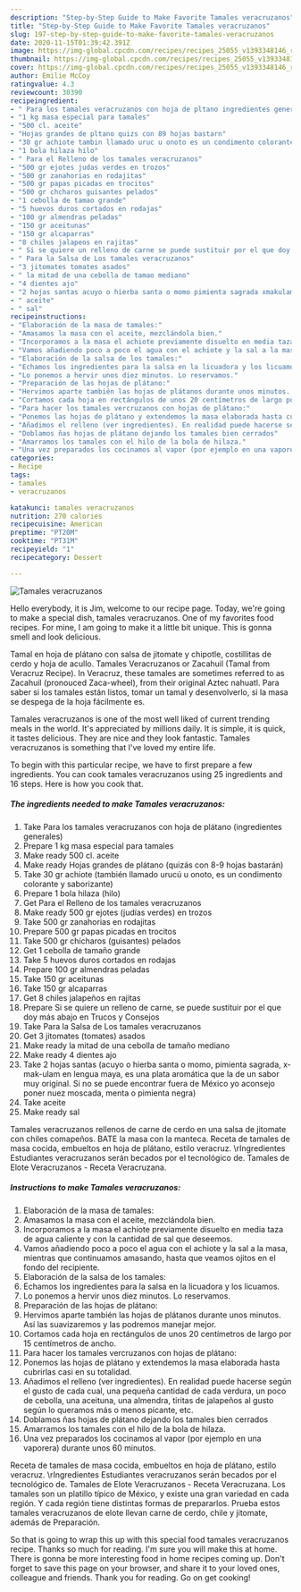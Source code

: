 ```yaml
---
description: "Step-by-Step Guide to Make Favorite Tamales veracruzanos"
title: "Step-by-Step Guide to Make Favorite Tamales veracruzanos"
slug: 197-step-by-step-guide-to-make-favorite-tamales-veracruzanos
date: 2020-11-15T01:39:42.391Z
image: https://img-global.cpcdn.com/recipes/recipes_25055_v1393348146_receta_foto_00025055/751x532cq70/tamales-veracruzanos-foto-principal.jpg
thumbnail: https://img-global.cpcdn.com/recipes/recipes_25055_v1393348146_receta_foto_00025055/751x532cq70/tamales-veracruzanos-foto-principal.jpg
cover: https://img-global.cpcdn.com/recipes/recipes_25055_v1393348146_receta_foto_00025055/751x532cq70/tamales-veracruzanos-foto-principal.jpg
author: Emilie McCoy
ratingvalue: 4.3
reviewcount: 30390
recipeingredient:
- " Para los tamales veracruzanos con hoja de pltano ingredientes generales"
- "1 kg masa especial para tamales"
- "500 cl. aceite"
- "Hojas grandes de pltano quizs con 89 hojas bastarn"
- "30 gr achiote tambin llamado uruc u onoto es un condimento colorante y saborizante"
- "1 bola hilaza hilo"
- " Para el Relleno de los tamales veracruzanos"
- "500 gr ejotes judas verdes en trozos"
- "500 gr zanahorias en rodajitas"
- "500 gr papas picadas en trocitos"
- "500 gr chcharos guisantes pelados"
- "1 cebolla de tamao grande"
- "5 huevos duros cortados en rodajas"
- "100 gr almendras peladas"
- "150 gr aceitunas"
- "150 gr alcaparras"
- "8 chiles jalapeos en rajitas"
- " Si se quiere un relleno de carne se puede sustituir por el que doy ms abajo en Trucos y Consejos"
- " Para la Salsa de Los tamales veracruzanos"
- "3 jitomates tomates asados"
- " la mitad de una cebolla de tamao mediano"
- "4 dientes ajo"
- "2 hojas santas acuyo o hierba santa o momo pimienta sagrada xmakulam en lengua maya es una plata aromtica que la de un sabor muy original Si no se puede encontrar fuera de Mxico yo aconsejo poner nuez moscada menta o pimienta negra"
- " aceite"
- " sal"
recipeinstructions:
- "Elaboración de la masa de tamales:"
- "Amasamos la masa con el aceite, mezclándola bien."
- "Incorporamos a la masa el achiote previamente disuelto en media taza de agua caliente y con la cantidad de sal que deseemos."
- "Vamos añadiendo poco a poco el agua con el achiote y la sal a la masa, mientras que continuamos amasando, hasta que veamos ojitos en el fondo del recipiente."
- "Elaboración de la salsa de los tamales:"
- "Echamos los ingredientes para la salsa en la licuadora y los licuamos."
- "Lo ponemos a hervir unos diez minutos. Lo reservamos."
- "Preparación de las hojas de plátano:"
- "Hervimos aparte también las hojas de plátanos durante unos minutos. Así las suavizaremos y las podremos manejar mejor."
- "Cortamos cada hoja en rectángulos de unos 20 centímetros de largo por 15 centímetros de ancho."
- "Para hacer los tamales vercruzanos con hojas de plátano:"
- "Ponemos las hojas de plátano y extendemos la masa elaborada hasta cubrirlas casi en su totalidad."
- "Añadimos el relleno (ver ingredientes). En realidad puede hacerse según el gusto de cada cual, una pequeña cantidad de cada verdura, un poco de cebolla, una aceituna, una almendra, tiritas de jalapeños al gusto según lo queramos más o menos picante, etc."
- "Doblamos ñas hojas de plátano dejando los tamales bien cerrados"
- "Amarramos los tamales con el hilo de la bola de hilaza."
- "Una vez preparados los cocinamos al vapor (por ejemplo en una vaporera) durante unos 60 minutos."
categories:
- Recipe
tags:
- tamales
- veracruzanos

katakunci: tamales veracruzanos 
nutrition: 270 calories
recipecuisine: American
preptime: "PT20M"
cooktime: "PT31M"
recipeyield: "1"
recipecategory: Dessert

---
```



![Tamales veracruzanos](https://img-global.cpcdn.com/recipes/recipes_25055_v1393348146_receta_foto_00025055/751x532cq70/tamales-veracruzanos-foto-principal.jpg)

Hello everybody, it is Jim, welcome to our recipe page. Today, we're going to make a special dish, tamales veracruzanos. One of my favorites food recipes. For mine, I am going to make it a little bit unique. This is gonna smell and look delicious.

Tamal en hoja de plátano con salsa de jitomate y chipotle, costillitas de cerdo y hoja de acullo. Tamales Veracruzanos or Zacahuil (Tamal from Veracruz Recipe). In Veracruz, these tamales are sometimes referred to as Zacahuil (pronouced Zaca-wheel), from their original Aztec nahuatl. Para saber si los tamales están listos, tomar un tamal y desenvolverlo, si la masa se despega de la hoja fácilmente es.

Tamales veracruzanos is one of the most well liked of current trending meals in the world. It's appreciated by millions daily. It is simple, it is quick, it tastes delicious. They are nice and they look fantastic. Tamales veracruzanos is something that I've loved my entire life.


To begin with this particular recipe, we have to first prepare a few ingredients. You can cook tamales veracruzanos using 25 ingredients and 16 steps. Here is how you cook that.

<!--inarticleads1-->

##### The ingredients needed to make Tamales veracruzanos:

1. Take  Para los tamales veracruzanos con hoja de plátano (ingredientes generales)
1. Prepare 1 kg masa especial para tamales
1. Make ready 500 cl. aceite
1. Make ready Hojas grandes de plátano (quizás con 8-9 hojas bastarán)
1. Take 30 gr achiote (también llamado urucú u onoto, es un condimento colorante y saborizante)
1. Prepare 1 bola hilaza (hilo)
1. Get  Para el Relleno de los tamales veracruzanos
1. Make ready 500 gr ejotes (judías verdes) en trozos
1. Take 500 gr zanahorias en rodajitas
1. Prepare 500 gr papas picadas en trocitos
1. Take 500 gr chícharos (guisantes) pelados
1. Get 1 cebolla de tamaño grande
1. Take 5 huevos duros cortados en rodajas
1. Prepare 100 gr almendras peladas
1. Take 150 gr aceitunas
1. Take 150 gr alcaparras
1. Get 8 chiles jalapeños en rajitas
1. Prepare  Si se quiere un relleno de carne, se puede sustituir por el que doy más abajo en Trucos y Consejos
1. Take  Para la Salsa de Los tamales veracruzanos
1. Get 3 jitomates (tomates) asados
1. Make ready  la mitad de una cebolla de tamaño mediano
1. Make ready 4 dientes ajo
1. Take 2 hojas santas (acuyo o hierba santa o momo, pimienta sagrada, x-mak-ulam en lengua maya, es una plata aromática que la de un sabor muy original. Si no se puede encontrar fuera de México yo aconsejo poner nuez moscada, menta o pimienta negra)
1. Take  aceite
1. Make ready  sal


Tamales veracruzanos rellenos de carne de cerdo en una salsa de jitomate con chiles comapeños. BATE la masa con la manteca. Receta de tamales de masa cocida, embueltos en hoja de plátano, estilo veracruz. \rIngredientes Estudiantes veracruzanos serán becados por el tecnológico de. Tamales de Elote Veracruzanos - Receta Veracruzana. 

<!--inarticleads2-->

##### Instructions to make Tamales veracruzanos:

1. Elaboración de la masa de tamales:
1. Amasamos la masa con el aceite, mezclándola bien.
1. Incorporamos a la masa el achiote previamente disuelto en media taza de agua caliente y con la cantidad de sal que deseemos.
1. Vamos añadiendo poco a poco el agua con el achiote y la sal a la masa, mientras que continuamos amasando, hasta que veamos ojitos en el fondo del recipiente.
1. Elaboración de la salsa de los tamales:
1. Echamos los ingredientes para la salsa en la licuadora y los licuamos.
1. Lo ponemos a hervir unos diez minutos. Lo reservamos.
1. Preparación de las hojas de plátano:
1. Hervimos aparte también las hojas de plátanos durante unos minutos. Así las suavizaremos y las podremos manejar mejor.
1. Cortamos cada hoja en rectángulos de unos 20 centímetros de largo por 15 centímetros de ancho.
1. Para hacer los tamales vercruzanos con hojas de plátano:
1. Ponemos las hojas de plátano y extendemos la masa elaborada hasta cubrirlas casi en su totalidad.
1. Añadimos el relleno (ver ingredientes). En realidad puede hacerse según el gusto de cada cual, una pequeña cantidad de cada verdura, un poco de cebolla, una aceituna, una almendra, tiritas de jalapeños al gusto según lo queramos más o menos picante, etc.
1. Doblamos ñas hojas de plátano dejando los tamales bien cerrados
1. Amarramos los tamales con el hilo de la bola de hilaza.
1. Una vez preparados los cocinamos al vapor (por ejemplo en una vaporera) durante unos 60 minutos.


Receta de tamales de masa cocida, embueltos en hoja de plátano, estilo veracruz. \rIngredientes Estudiantes veracruzanos serán becados por el tecnológico de. Tamales de Elote Veracruzanos - Receta Veracruzana. Los tamales son un platillo típico de México, y existe una gran variedad en cada región. Y cada región tiene distintas formas de prepararlos. Prueba estos tamales veracruzanos de elote llevan carne de cerdo, chile y jitomate, además de Preparación. 

So that is going to wrap this up with this special food tamales veracruzanos recipe. Thanks so much for reading. I'm sure you will make this at home. There is gonna be more interesting food in home recipes coming up. Don't forget to save this page on your browser, and share it to your loved ones, colleague and friends. Thank you for reading. Go on get cooking!
